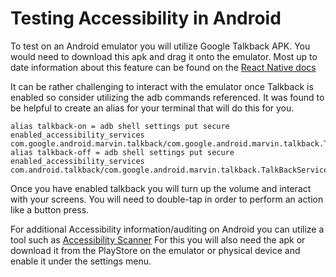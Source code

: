 # Testing Accessibility in Android

To test on an Android emulator you will utilize Google Talkback APK. You would need to download this apk and drag it onto the emulator. 
Most up to date information about this feature can be found on the [React Native docs](https://facebook.github.io/react-native/docs/accessibility#testing-talkback-support-android) 

It can be rather challenging to interact with the emulator once Talkback is enabled so consider utilizing the adb commands referenced. It was found to be helpful to create an alias for your terminal that will do this for you.

```
alias talkback-on = adb shell settings put secure enabled_accessibility_services com.google.android.marvin.talkback/com.google.android.marvin.talkback.TalkBackService
alias talkback-off = adb shell settings put secure enabled_accessibility_services com.android.talkback/com.google.android.marvin.talkback.TalkBackService
```

Once you have enabled talkback you will turn up the volume and interact with your screens. You will need to double-tap in order to perform an action like a button press.

For additional Accessibility information/auditing on Android you can utilize a tool such as [Accessibility Scanner](https://play.google.com/store/apps/details?id=com.google.android.apps.accessibility.auditor) For this you will also need the apk or download it from the PlayStore on the emulator or physical device and enable it under the settings menu.